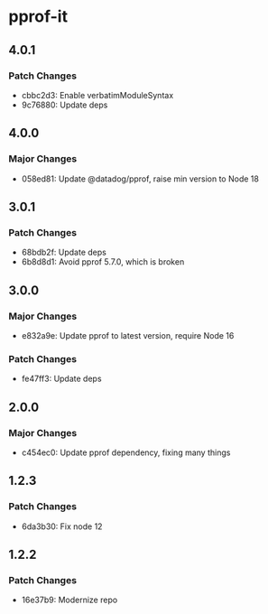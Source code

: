 # pprof-it

## 4.0.1

### Patch Changes

- cbbc2d3: Enable verbatimModuleSyntax
- 9c76880: Update deps

## 4.0.0

### Major Changes

- 058ed81: Update @datadog/pprof, raise min version to Node 18

## 3.0.1

### Patch Changes

- 68bdb2f: Update deps
- 6b8d8d1: Avoid pprof 5.7.0, which is broken

## 3.0.0

### Major Changes

- e832a9e: Update pprof to latest version, require Node 16

### Patch Changes

- fe47ff3: Update deps

## 2.0.0

### Major Changes

- c454ec0: Update pprof dependency, fixing many things

## 1.2.3

### Patch Changes

- 6da3b30: Fix node 12

## 1.2.2

### Patch Changes

- 16e37b9: Modernize repo
